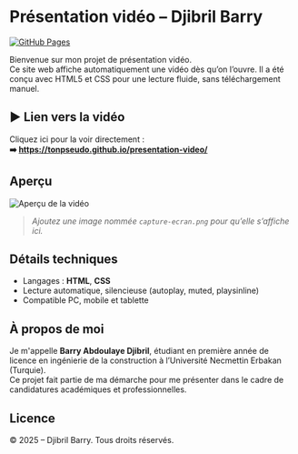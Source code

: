 # Présentation vidéo – Djibril Barry

[![GitHub Pages](https://img.shields.io/badge/Voir%20la%20vidéo-En%20ligne-2ea44f?style=for-the-badge)](https://tonpseudo.github.io/presentation-video/)

Bienvenue sur mon projet de présentation vidéo.  
Ce site web affiche automatiquement une vidéo dès qu’on l’ouvre. Il a été conçu avec HTML5 et CSS pour une lecture fluide, sans téléchargement manuel.

## ▶️ Lien vers la vidéo
Cliquez ici pour la voir directement :  
**➡️ https://tonpseudo.github.io/presentation-video/**

## Aperçu
![Aperçu de la vidéo](capture-ecran.png)

> *Ajoutez une image nommée `capture-ecran.png` pour qu’elle s’affiche ici.*

## Détails techniques
- Langages : **HTML**, **CSS**
- Lecture automatique, silencieuse (autoplay, muted, playsinline)
- Compatible PC, mobile et tablette

## À propos de moi
Je m'appelle **Barry Abdoulaye Djibril**, étudiant en première année de licence en ingénierie de la construction à l’Université Necmettin Erbakan (Turquie).  
Ce projet fait partie de ma démarche pour me présenter dans le cadre de candidatures académiques et professionnelles.

## Licence
© 2025 – Djibril Barry. Tous droits réservés.

